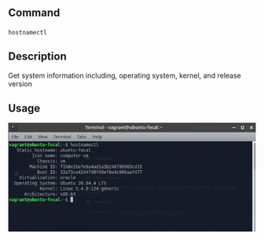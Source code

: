 ## **Command**

`hostnamectl`

## **Description**

Get system information including, operating system, kernel, and release version

## **Usage**

![hostnamectl](images/hostnamectl.png)
